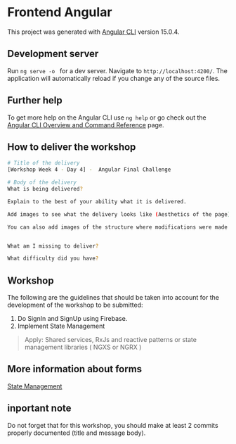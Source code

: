 # Frontend Angular

This project was generated with [Angular CLI](https://github.com/angular/angular-cli) version 15.0.4.

## Development server

Run `ng serve -o `  for a dev server. Navigate to `http://localhost:4200/`. The application will automatically reload if you change any of the source files.


## Further help

To get more help on the Angular CLI use `ng help` or go check out the [Angular CLI Overview and Command Reference](https://angular.io/cli) page.

## How to deliver the workshop

```bash
# Title of the delivery
[Workshop Week 4 - Day 4] -  Angular Final Challenge

# Body of the delivery
What is being delivered?

Explain to the best of your ability what it is delivered.

Add images to see what the delivery looks like (Aesthetics of the page)

You can also add images of the structure where modifications were made to help with the evaluation process (images of components, routes and everything that can be used to correct)


What am I missing to deliver?

What difficulty did you have?
```

## Workshop
The following are the guidelines that should be taken into account for the development of the workshop to be submitted:

1. Do SignIn and SignUp using Firebase.
2. Implement State Management 

> Apply: Shared services, RxJs and reactive patterns or state management libraries ( NGXS or NGRX )

## More information about forms
[State Management](https://www.youtube.com/watch?v=I317BhehZKM&t=182s)

## inportant note
Do not forget that for this workshop, you should make at least 2 commits properly documented (title and message body).
 